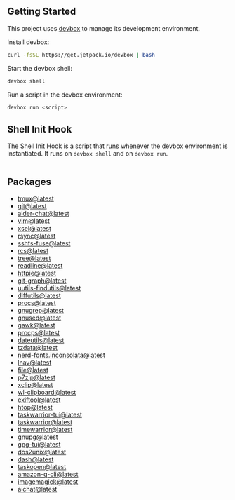 <!-- gen-readme start - generated by https://github.com/jetify-com/devbox/ -->
## Getting Started
This project uses [devbox](https://github.com/jetify-com/devbox) to manage its development environment.

Install devbox:
```sh
curl -fsSL https://get.jetpack.io/devbox | bash
```

Start the devbox shell:
```sh 
devbox shell
```

Run a script in the devbox environment:
```sh
devbox run <script>
```
## Shell Init Hook
The Shell Init Hook is a script that runs whenever the devbox environment is instantiated. It runs 
on `devbox shell` and on `devbox run`.
```sh

```

## Packages

* [tmux@latest](https://www.nixhub.io/packages/tmux)
* [git@latest](https://www.nixhub.io/packages/git)
* [aider-chat@latest](https://www.nixhub.io/packages/aider-chat)
* [vim@latest](https://www.nixhub.io/packages/vim)
* [xsel@latest](https://www.nixhub.io/packages/xsel)
* [rsync@latest](https://www.nixhub.io/packages/rsync)
* [sshfs-fuse@latest](https://www.nixhub.io/packages/sshfs-fuse)
* [rcs@latest](https://www.nixhub.io/packages/rcs)
* [tree@latest](https://www.nixhub.io/packages/tree)
* [readline@latest](https://www.nixhub.io/packages/readline)
* [httpie@latest](https://www.nixhub.io/packages/httpie)
* [git-graph@latest](https://www.nixhub.io/packages/git-graph)
* [uutils-findutils@latest](https://www.nixhub.io/packages/uutils-findutils)
* [diffutils@latest](https://www.nixhub.io/packages/diffutils)
* [procs@latest](https://www.nixhub.io/packages/procs)
* [gnugrep@latest](https://www.nixhub.io/packages/gnugrep)
* [gnused@latest](https://www.nixhub.io/packages/gnused)
* [gawk@latest](https://www.nixhub.io/packages/gawk)
* [procps@latest](https://www.nixhub.io/packages/procps)
* [dateutils@latest](https://www.nixhub.io/packages/dateutils)
* [tzdata@latest](https://www.nixhub.io/packages/tzdata)
* [nerd-fonts.inconsolata@latest](https://www.nixhub.io/packages/nerd-fonts.inconsolata)
* [lnav@latest](https://www.nixhub.io/packages/lnav)
* [file@latest](https://www.nixhub.io/packages/file)
* [p7zip@latest](https://www.nixhub.io/packages/p7zip)
* [xclip@latest](https://www.nixhub.io/packages/xclip)
* [wl-clipboard@latest](https://www.nixhub.io/packages/wl-clipboard)
* [exiftool@latest](https://www.nixhub.io/packages/exiftool)
* [htop@latest](https://www.nixhub.io/packages/htop)
* [taskwarrior-tui@latest](https://www.nixhub.io/packages/taskwarrior-tui)
* [taskwarrior@latest](https://www.nixhub.io/packages/taskwarrior)
* [timewarrior@latest](https://www.nixhub.io/packages/timewarrior)
* [gnupg@latest](https://www.nixhub.io/packages/gnupg)
* [gpg-tui@latest](https://www.nixhub.io/packages/gpg-tui)
* [dos2unix@latest](https://www.nixhub.io/packages/dos2unix)
* [dash@latest](https://www.nixhub.io/packages/dash)
* [taskopen@latest](https://www.nixhub.io/packages/taskopen)
* [amazon-q-cli@latest](https://www.nixhub.io/packages/amazon-q-cli)
* [imagemagick@latest](https://www.nixhub.io/packages/imagemagick)
* [aichat@latest](https://www.nixhub.io/packages/aichat)


<!-- gen-readme end -->
